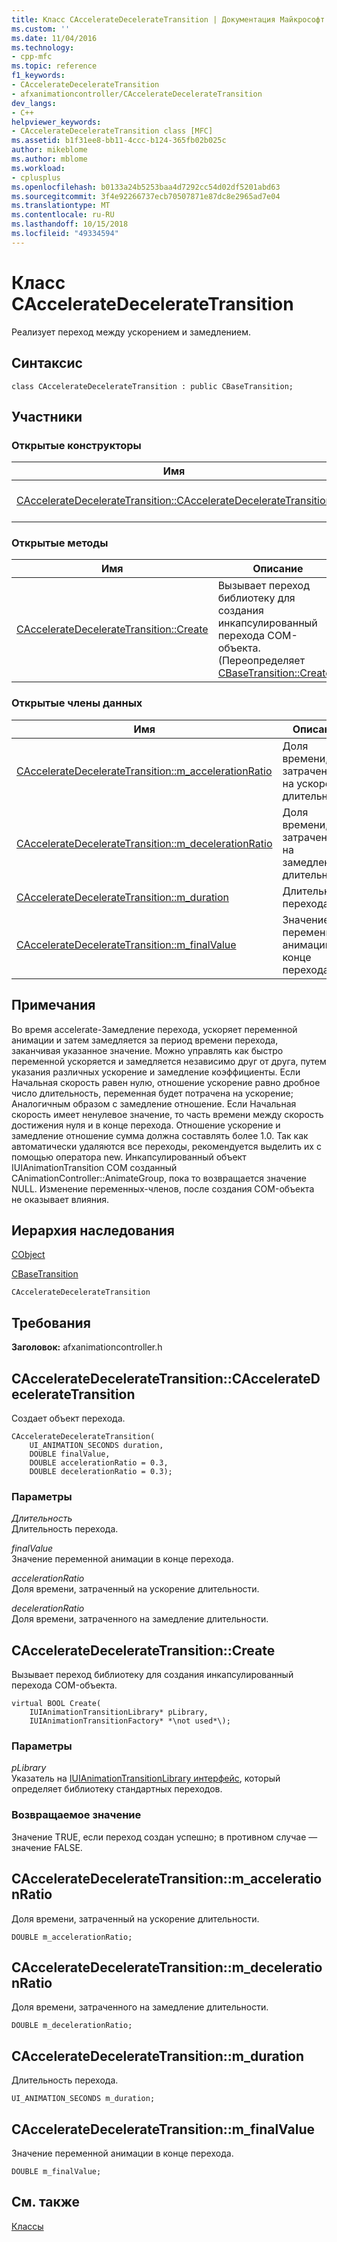 ```yaml
---
title: Класс CAccelerateDecelerateTransition | Документация Майкрософт
ms.custom: ''
ms.date: 11/04/2016
ms.technology:
- cpp-mfc
ms.topic: reference
f1_keywords:
- CAccelerateDecelerateTransition
- afxanimationcontroller/CAccelerateDecelerateTransition
dev_langs:
- C++
helpviewer_keywords:
- CAccelerateDecelerateTransition class [MFC]
ms.assetid: b1f31ee8-bb11-4ccc-b124-365fb02b025c
author: mikeblome
ms.author: mblome
ms.workload:
- cplusplus
ms.openlocfilehash: b0133a24b5253baa4d7292cc54d02df5201abd63
ms.sourcegitcommit: 3f4e92266737ecb70507871e87dc8e2965ad7e04
ms.translationtype: MT
ms.contentlocale: ru-RU
ms.lasthandoff: 10/15/2018
ms.locfileid: "49334594"
---
```

# <a name="cacceleratedeceleratetransition-class"></a>Класс CAccelerateDecelerateTransition

Реализует переход между ускорением и замедлением.

## <a name="syntax"></a>Синтаксис

```
class CAccelerateDecelerateTransition : public CBaseTransition;
```

## <a name="members"></a>Участники

### <a name="public-constructors"></a>Открытые конструкторы

|Имя|Описание|
|----------|-----------------|
|[CAccelerateDecelerateTransition::CAccelerateDecelerateTransition](#cacceleratedeceleratetransition)|Создает объект перехода.|

### <a name="public-methods"></a>Открытые методы

|Имя|Описание|
|----------|-----------------|
|[CAccelerateDecelerateTransition::Create](#create)|Вызывает переход библиотеку для создания инкапсулированный перехода COM-объекта. (Переопределяет [CBaseTransition::Create](../../mfc/reference/cbasetransition-class.md#create).)|

### <a name="public-data-members"></a>Открытые члены данных

|Имя|Описание|
|----------|-----------------|
|[CAccelerateDecelerateTransition::m_accelerationRatio](#m_accelerationratio)|Доля времени, затраченный на ускорение длительности.|
|[CAccelerateDecelerateTransition::m_decelerationRatio](#m_decelerationratio)|Доля времени, затраченного на замедление длительности.|
|[CAccelerateDecelerateTransition::m_duration](#m_duration)|Длительность перехода.|
|[CAccelerateDecelerateTransition::m_finalValue](#m_finalvalue)|Значение переменной анимации в конце перехода.|

## <a name="remarks"></a>Примечания

Во время accelerate-Замедление перехода, ускоряет переменной анимации и затем замедляется за период времени перехода, заканчивая указанное значение. Можно управлять как быстро переменной ускоряется и замедляется независимо друг от друга, путем указания различных ускорение и замедление коэффициенты. Если Начальная скорость равен нулю, отношение ускорение равно дробное число длительность, переменная будет потрачена на ускорение; Аналогичным образом с замедление отношение. Если Начальная скорость имеет ненулевое значение, то часть времени между скорость достижения нуля и в конце перехода. Отношение ускорение и замедление отношение сумма должна составлять более 1.0. Так как автоматически удаляются все переходы, рекомендуется выделить их с помощью оператора new. Инкапсулированный объект IUIAnimationTransition COM созданный CAnimationController::AnimateGroup, пока то возвращается значение NULL. Изменение переменных-членов, после создания COM-объекта не оказывает влияния.

## <a name="inheritance-hierarchy"></a>Иерархия наследования

[CObject](../../mfc/reference/cobject-class.md)

[CBaseTransition](../../mfc/reference/cbasetransition-class.md)

`CAccelerateDecelerateTransition`

## <a name="requirements"></a>Требования

**Заголовок:** afxanimationcontroller.h

##  <a name="cacceleratedeceleratetransition"></a>  CAccelerateDecelerateTransition::CAccelerateDecelerateTransition

Создает объект перехода.

```
CAccelerateDecelerateTransition(
    UI_ANIMATION_SECONDS duration,
    DOUBLE finalValue,
    DOUBLE accelerationRatio = 0.3,
    DOUBLE decelerationRatio = 0.3);
```

### <a name="parameters"></a>Параметры

*Длительность*<br/>
Длительность перехода.

*finalValue*<br/>
Значение переменной анимации в конце перехода.

*accelerationRatio*<br/>
Доля времени, затраченный на ускорение длительности.

*decelerationRatio*<br/>
Доля времени, затраченного на замедление длительности.

##  <a name="create"></a>  CAccelerateDecelerateTransition::Create

Вызывает переход библиотеку для создания инкапсулированный перехода COM-объекта.

```
virtual BOOL Create(
    IUIAnimationTransitionLibrary* pLibrary,
    IUIAnimationTransitionFactory* *\not used*\);
```

### <a name="parameters"></a>Параметры

*pLibrary*<br/>
Указатель на [IUIAnimationTransitionLibrary интерфейс](/windows/desktop/api/uianimation/nn-uianimation-iuianimationtransitionlibrary), который определяет библиотеку стандартных переходов.

### <a name="return-value"></a>Возвращаемое значение

Значение TRUE, если переход создан успешно; в противном случае — значение FALSE.

##  <a name="m_accelerationratio"></a>  CAccelerateDecelerateTransition::m_accelerationRatio

Доля времени, затраченный на ускорение длительности.

```
DOUBLE m_accelerationRatio;
```

##  <a name="m_decelerationratio"></a>  CAccelerateDecelerateTransition::m_decelerationRatio

Доля времени, затраченного на замедление длительности.

```
DOUBLE m_decelerationRatio;
```

##  <a name="m_duration"></a>  CAccelerateDecelerateTransition::m_duration

Длительность перехода.

```
UI_ANIMATION_SECONDS m_duration;
```

##  <a name="m_finalvalue"></a>  CAccelerateDecelerateTransition::m_finalValue

Значение переменной анимации в конце перехода.

```
DOUBLE m_finalValue;
```

## <a name="see-also"></a>См. также

[Классы](../../mfc/reference/mfc-classes.md)
